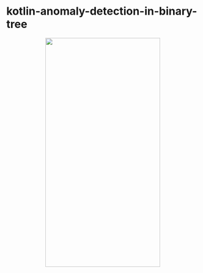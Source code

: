# kotlin-anomaly-detection-in-binary-tree

<p align="center">
  <img width="300" height="600" src="https://user-images.githubusercontent.com/36104238/119052317-1794e400-b9cd-11eb-9a81-0baeb54b51b2.gif">
</p>

